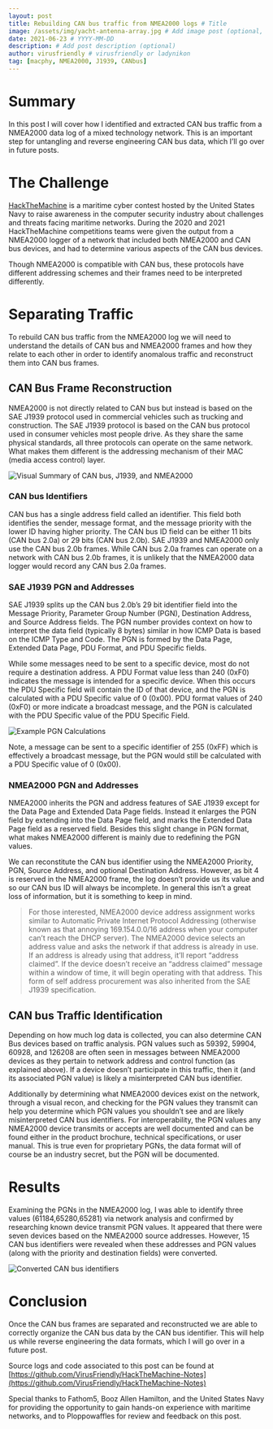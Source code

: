 ```yaml
---
layout: post
title: Rebuilding CAN bus traffic from NMEA2000 logs # Title
image: /assets/img/yacht-antenna-array.jpg # Add image post (optional, but encouraged)
date: 2021-06-23 # YYYY-MM-DD
description: # Add post description (optional)
author: virusfriendly # virusfriendly or ladynikon
tag: [macphy, NMEA2000, J1939, CANbus]
---
```


# Summary
In this post I will cover how I identified and extracted CAN bus traffic from a NMEA2000 data log of a mixed technology network. This is an important step for untangling and reverse engineering CAN bus data, which I’ll go over in future posts.

# The Challenge
[HackTheMachine](https://hackthemachine.ai) is a maritime cyber contest hosted by the United States Navy to raise awareness in the computer security industry about challenges and threats facing maritime networks. During the 2020 and 2021 HackTheMachine competitions teams were given the output from a NMEA2000 logger of a network that included both NMEA2000 and CAN bus devices, and had to determine various aspects of the CAN bus devices. 

Though NMEA2000 is compatible with CAN bus, these protocols have different addressing schemes and their frames need to be interpreted differently.

# Separating Traffic
To rebuild CAN bus traffic from the NMEA2000 log we will need to understand the details of CAN bus and NMEA2000 frames and how they relate to each other in order to identify anomalous traffic and reconstruct them into CAN bus frames.

## CAN Bus Frame Reconstruction
NMEA2000 is not directly related to CAN bus but instead is based on the SAE J1939 protocol used in commercial vehicles such as trucking and construction. The SAE J1939 protocol is based on the CAN bus protocol used in consumer vehicles most people drive. As they share the same physical standards, all three protocols can operate on the same network. What makes them different is the addressing mechanism of their MAC (media access control) layer.

![Visual Summary of CAN bus, J1939, and NMEA2000](/assets/img/canbus-j1939-nmea2000.png)

### CAN bus Identifiers
CAN bus has a single address field called an identifier. This field both identifies the sender, message format, and the message priority with the lower ID having higher priority. The CAN bus ID field can be either 11 bits (CAN bus 2.0a) or 29 bits (CAN bus 2.0b). SAE J1939 and NMEA2000 only use the CAN bus 2.0b frames. While CAN bus 2.0a frames can operate on a network with CAN bus 2.0b frames, it is unlikely that the NMEA2000 data logger would record any CAN bus 2.0a frames.

### SAE J1939 PGN and Addresses
SAE J1939 splits up the CAN bus 2.0b’s 29 bit identifier field into the Message Priority, Parameter Group Number (PGN), Destination Address, and Source Address fields. The PGN number provides context on how to interpret the data field (typically 8 bytes) similar in how ICMP Data is based on the ICMP Type and Code. The PGN is formed by the Data Page, Extended Data Page, PDU Format, and PDU Specific fields.

While some messages need to be sent to a specific device, most do not require a destination address. A PDU Format value less than 240 (0xF0) indicates the message is intended for a specific device. When this occurs the PDU Specific field will contain the ID of that device, and the PGN is calculated with a PDU Specific value of 0 (0x00). PDU format values of 240 (0xF0) or more indicate a broadcast message, and the PGN is calculated with the PDU Specific value of the PDU Specific Field.

![Example PGN Calculations](/assets/img/example-pgn.png)

Note, a message can be sent to a specific identifier of 255 (0xFF) which is effectively a broadcast message, but the PGN would still be calculated with a PDU Specific value of 0 (0x00).

### NMEA2000 PGN and Addresses
NMEA2000 inherits the PGN and address features of SAE J1939 except for the Data Page and Extended Data Page fields. Instead it enlarges the PGN field by extending into the Data Page field, and marks the Extended Data Page field as a reserved field. Besides this slight change in PGN format, what makes NMEA2000 different is mainly due to redefining the PGN values.

We can reconstitute the CAN bus identifier using the NMEA2000 Priority, PGN, Source Address, and optional Destination Address. However, as bit 4 is reserved in the NMEA2000 frame, the log doesn’t provide us its value and so our CAN bus ID will always be incomplete. In general this isn’t a great loss of information, but it is something to keep in mind.

> For those interested, NMEA2000 device address assignment works similar to Automatic Private Internet Protocol Addressing (otherwise known as that annoying 169.154.0.0/16 address when your computer can’t reach the DHCP server). The NMEA2000 device selects an address value and asks the network if that address is already in use. If an address is already using that address, it’ll report “address claimed”. If the device doesn’t receive an “address claimed” message within a window of time, it will begin operating with that address. This form of self address procurement was also inherited from the SAE J1939 specification.

## CAN bus Traffic Identification
Depending on how much log data is collected, you can also determine CAN Bus devices based on traffic analysis. PGN values such as 59392, 59904, 60928, and 126208 are often seen in messages between NMEA2000 devices as they pertain to network address and control function (as explained above). If a device doesn’t participate in this traffic, then it (and its associated PGN value) is likely a misinterpreted CAN bus identifier.

Additionally by determining what NMEA2000 devices exist on the network, through a visual recon, and checking for the PGN values they transmit can help you determine which PGN values you shouldn’t see and are likely misinterpreted CAN bus identifiers. For interoperability, the PGN values any NMEA2000 device transmits or accepts are well documented and can be found either in the product brochure, technical specifications, or user manual. This is true even for proprietary PGNs, the data format will of course be an industry secret, but the PGN will be documented.

# Results
Examining the PGNs in the NMEA2000 log, I was able to identify three values (61184,65280,65281) via network analysis and confirmed by researching known device transmit PGN values. It appeared that there were seven devices based on the NMEA2000 source addresses. However, 15 CAN bus identifiers were revealed when these addresses and PGN values (along with the priority and destination fields) were converted.

![Converted CAN bus identifiers](/assets/img/converted-canbus-ids.png)

# Conclusion
Once the CAN bus frames are separated and reconstructed we are able to correctly organize the CAN bus data by the CAN bus identifier. This will help us while reverse engineering the data formats, which I will go over in a future post.

Source logs and code associated to this post can be found at [https://github.com/VirusFriendly/HackTheMachine-Notes](https://github.com/VirusFriendly/HackTheMachine-Notes)

Special thanks to Fathom5, Booz Allen Hamilton, and the United States Navy for providing the opportunity to gain hands-on experience with maritime networks, and to Ploppowaffles for review and feedback on this post.

